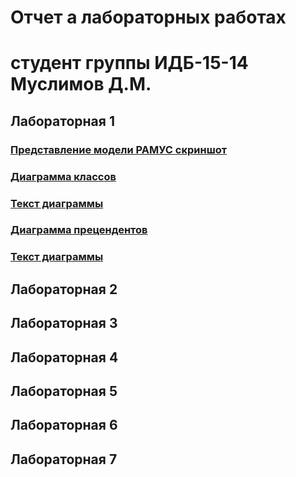 # Отчет а лабораторных работах
# студент группы ИДБ-15-14 Муслимов Д.М.

## Лабораторная 1
### [Представление модели РАМУС скриншот](https://github.com/DanMus95/pis_labs.github.io/blob/master/Lab_1/1.PNG?raw=true)
### [Диаграмма классов](https://github.com/DanMus95/pis_labs.github.io/blob/master/Lab_1/1.2.png)
### [Текст диаграммы](https://github.com/DanMus95/pis_labs.github.io/blob/master/Lab_1/1.2.txt)
### [Диаграмма прецендентов](https://github.com/DanMus95/pis_labs.github.io/blob/master/Lab_1/1.3.png)
### [Текст диаграммы](https://github.com/DanMus95/pis_labs.github.io/blob/master/Lab_1/1.3.txt)

## Лабораторная 2

## Лабораторная 3

## Лабораторная 4

## Лабораторная 5

## Лабораторная 6

## Лабораторная 7
